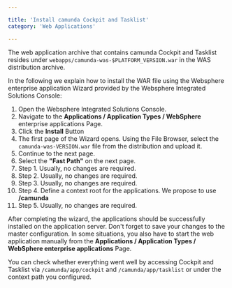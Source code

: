 ```yaml
---

title: 'Install camunda Cockpit and Tasklist'
category: 'Web Applications'

---
```


The web application archive that contains camunda Cockpit and Tasklist resides under <code>webapps/camunda-was-$PLATFORM_VERSION.war</code> in the WAS distribution archive.

In the following we explain how to install the WAR file using the Websphere enterprise application Wizard provided by the Websphere Integrated Solutions Console:

1. Open the Websphere Integrated Solutions Console.
2. Navigate to the **Applications / Application Types / WebSphere** enterprise applications Page.
3. Click the **Install** Button
4. The first page of the Wizard opens. Using the File Browser, select the <code>camunda-was-VERSION.war</code> file from the distribution and upload it.
5. Continue to the next page.
6. Select the **"Fast Path"** on the next page.
7. Step 1. Usually, no changes are required.
8. Step 2. Usually, no changes are required.
9. Step 3. Usually, no changes are required.
10. Step 4. Define a context root for the applications. We propose to use **/camunda**
11. Step 5. Usually, no changes are required.

After completing the wizard, the applications should be successfully installed on the application server. Don't forget to save your changes to the master configuration.
In some situations, you also have to start the web application manually from the **Applications / Application Types / WebSphere enterprise applications** Page.

You can check whether everything went well by accessing Cockpit and Tasklist via `/camunda/app/cockpit` and `/camunda/app/tasklist` or under the context path you configured.